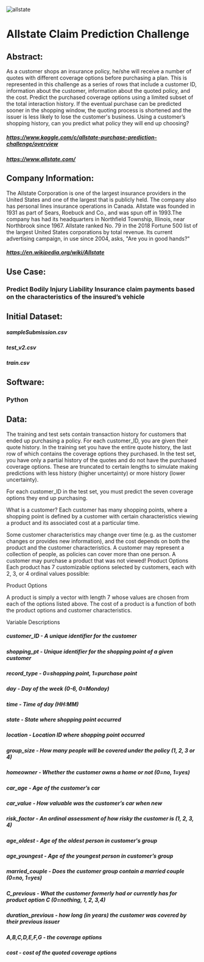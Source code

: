 ![allstate](https://user-images.githubusercontent.com/19572673/62312597-8e5d9780-b45c-11e9-84d5-ba8994ccb7f7.jpg)
# Allstate Claim Prediction Challenge

## Abstract:
As a customer shops an insurance policy, he/she will receive a number of quotes with different coverage options before purchasing a plan. This is represented in this challenge as a series of rows that include a customer ID, information about the customer, information about the quoted policy, and the cost. Predict the purchased coverage options using a limited subset of the total interaction history. If the eventual purchase can be predicted sooner in the shopping window, the quoting process is shortened and the issuer is less likely to lose the customer's business. Using a customer’s shopping history, can you predict what policy they will end up choosing? 
##### https://www.kaggle.com/c/allstate-purchase-prediction-challenge/overview
##### https://www.allstate.com/

## Company Information:
The Allstate Corporation is one of the largest insurance providers in the United States and one of the largest that is publicly held. The company also has personal lines insurance operations in Canada. Allstate was founded in 1931 as part of Sears, Roebuck and Co., and was spun off in 1993.The company has had its headquarters in Northfield Township, Illinois, near Northbrook since 1967. Allstate ranked No. 79 in the 2018 Fortune 500 list of the largest United States corporations by total revenue. Its current advertising campaign, in use since 2004, asks, "Are you in good hands?" 
##### https://en.wikipedia.org/wiki/Allstate

## Use Case:
### Predict Bodily Injury Liability Insurance claim payments based on the characteristics of the insured’s vehicle

## Initial Dataset:

##### sampleSubmission.csv
##### test_v2.csv
##### train.csv

## Software:
### Python

## Data:
The training and test sets contain transaction history for customers that ended up purchasing a policy. For each customer_ID, you are given their quote history. In the training set you have the entire quote history, the last row of which contains the coverage options they purchased. In the test set, you have only a partial history of the quotes and do not have the purchased coverage options. These are truncated to certain lengths to simulate making predictions with less history (higher uncertainty) or more history (lower uncertainty).

For each customer_ID in the test set, you must predict the seven coverage options they end up purchasing.

What is a customer?
Each customer has many shopping points, where a shopping point is defined by a customer with certain characteristics viewing a product and its associated cost at a particular time.

Some customer characteristics may change over time (e.g. as the customer changes or provides new information), and the cost depends on both the product and the customer characteristics.
A customer may represent a collection of people, as policies can cover more than one person.
A customer may purchase a product that was not viewed!
Product Options
Each product has 7 customizable options selected by customers, each with 2, 3, or 4 ordinal values possible:

Product Options

A product is simply a vector with length 7 whose values are chosen from each of the options listed above. The cost of a product is a function of both the product options and customer characteristics.

Variable Descriptions
##### customer_ID - A unique identifier for the customer
##### shopping_pt - Unique identifier for the shopping point of a given customer
##### record_type - 0=shopping point, 1=purchase point
##### day - Day of the week (0-6, 0=Monday)
##### time - Time of day (HH:MM)
##### state - State where shopping point occurred
##### location - Location ID where shopping point occurred
##### group_size - How many people will be covered under the policy (1, 2, 3 or 4)
##### homeowner - Whether the customer owns a home or not (0=no, 1=yes)
##### car_age - Age of the customer’s car
##### car_value - How valuable was the customer’s car when new
##### risk_factor - An ordinal assessment of how risky the customer is (1, 2, 3, 4)
##### age_oldest - Age of the oldest person in customer's group
##### age_youngest - Age of the youngest person in customer’s group
##### married_couple - Does the customer group contain a married couple (0=no, 1=yes)
##### C_previous - What the customer formerly had or currently has for product option C (0=nothing, 1, 2, 3,4)
##### duration_previous -  how long (in years) the customer was covered by their previous issuer
##### A,B,C,D,E,F,G - the coverage options
##### cost - cost of the quoted coverage options
